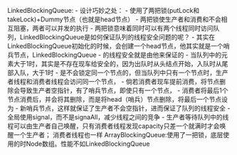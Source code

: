 LinkedBlockingQueue:
	- 设计巧妙之处：
		- 使用了两把锁(putLock和takeLock)+Dummy节点（也就是head节点）
		- 两把锁使生产者和消费和不会相互阻塞，两者可以并发的执行
		- 两把锁意味着同时可以有两个线程同时访问队列，LinkedBlockingQueue是如何保证队列的线程安全问题的呢？
		- 其实在LinkedBlockingQueue初始化的时候，会创建一个head节点，他其实就是一个哨兵节点，LinkedBlockingQueue
			- 的线程安全就是由他来保证的
			- 当队列中的元素大于1时，其实是不存在现车给安全的，因为出队时从头结点开始，入队时从尾部入队，大于1时
				- 是不会锁定同一个节点的，但当队列中只有一个节点时，生产者线程和消费者线程会访问同一个节点，
				- 倘若消费者现车提前消费，将节点删除会导致生产者空指针，有了哨兵节点，即使只有一个节点，
				- 消费者将最后1个节点消费后，并会将其删除，而是将head（哨兵）节点删除，将最后一个节点设为
				- 新哨兵节点，这样就保证了生产者不会空指针，进而保证了队列的线程安全
		- 全局使用signal，而不是signaAll，减少线程之间的竞争
		- 生产者等待队列中的线程可以由生产者自己唤醒，只有消费者线程发现capacity只差一个就满时才会唤醒一个生产者；
		消费者线程也一样
ArrayBlockingQueue:使用了一把锁，底层使用的时Node数组。性能不如LinkedBlockingQueue


		